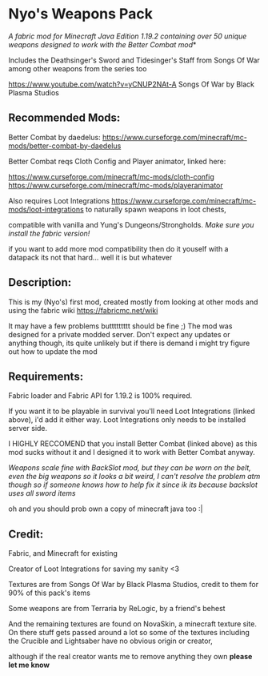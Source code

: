 # Nyo's Weapons Pack

**A fabric mod for Minecraft Java Edition 1.19.2 containing over 50 unique* weapons designed to work with the Better Combat mod**

Includes the Deathsinger's Sword and Tidesinger's Staff from Songs Of War among other weapons from the series too

https://www.youtube.com/watch?v=yCNUP2NAt-A Songs Of War by Black Plasma Studios


## Recommended Mods:

Better Combat by daedelus: https://www.curseforge.com/minecraft/mc-mods/better-combat-by-daedelus

Better Combat reqs Cloth Config and Player animator, linked here:

https://www.curseforge.com/minecraft/mc-mods/cloth-config 
https://www.curseforge.com/minecraft/mc-mods/playeranimator

Also requires Loot Integrations https://www.curseforge.com/minecraft/mc-mods/loot-integrations to naturally spawn weapons in loot chests,

compatible with vanilla and Yung's Dungeons/Strongholds. _Make sure you install the fabric version!_

 if you want to add more mod compatibility then do it youself with a datapack its not that hard... well it is but whatever


## Description:

This is my (Nyo's) first mod, created mostly from looking at other mods and using the fabric wiki https://fabricmc.net/wiki

It may have a few problems buttttttttt should be fine ;)
The mod was designed for a private modded server.
Don't expect any updates or anything though, its quite unlikely but if there is demand i might try figure out how to update the mod


## Requirements:

Fabric loader and Fabric API for 1.19.2 is 100% required.

If you want it to be playable in survival you'll need Loot Integrations (linked above), i'd add it either way. 
Loot Integrations only needs to be installed server side.

I HIGHLY RECCOMEND that you install Better Combat (linked above) as this
mod sucks without it and I designed it to work with Better Combat anyway.

_Weapons scale fine with BackSlot mod, but they can be worn on the belt, even the big weapons so it looks a bit weird, I can't resolve the problem atm though 
so if someone knows how to help fix it since ik its because backslot uses all sword items_

oh and you should prob own a copy of minecraft java too :|


## Credit:

Fabric, and Minecraft for existing

Creator of Loot Integrations for saving my sanity <3

Textures are from Songs Of War by Black Plasma Studios, credit to them for 90% of this pack's items

Some weapons are from Terraria by ReLogic, by a friend's behest

And the remaining textures are found on NovaSkin, a minecraft texture site. On there stuff gets passed around a lot
so some of the textures including the Crucible and Lightsaber have no obvious origin or creator, 

although if the real creator wants me to remove anything they own **please let me know**
